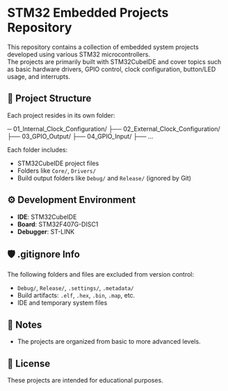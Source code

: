 # STM32 Embedded Projects Repository

This repository contains a collection of embedded system projects developed using various STM32 microcontrollers.  
The projects are primarily built with STM32CubeIDE and cover topics such as basic hardware drivers, GPIO control, clock configuration, button/LED usage, and interrupts.

## 📁 Project Structure

Each project resides in its own folder:

─ 01_Internal_Clock_Configuration/ ├── 02_External_Clock_Configuration/ ├── 03_GPIO_Output/ ├── 04_GPIO_Input/ ├── ...

Each folder includes:
- STM32CubeIDE project files
- Folders like `Core/`, `Drivers/`
- Build output folders like `Debug/` and `Release/` (ignored by Git)

## ⚙️ Development Environment

- **IDE**: STM32CubeIDE  
- **Board**: STM32F407G-DISC1  
- **Debugger**: ST-LINK

## 🛡️ .gitignore Info

The following folders and files are excluded from version control:

- `Debug/`, `Release/`, `.settings/`, `.metadata/`
- Build artifacts: `.elf`, `.hex`, `.bin`, `.map`, etc.
- IDE and temporary system files

## 📌 Notes

- The projects are organized from basic to more advanced levels.

## 📜 License

These projects are intended for educational purposes.